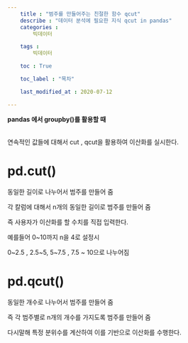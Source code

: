 ```yaml
---
    title : "범주를 만들어주는 친절한 함수 qcut"
    describe : "데이터 분석에 필요한 지식 qcut in pandas" 
    categories : 
        빅데이터   

    tags :
        빅데이터

    toc : True

    toc_label : "목차"        

    last_modified_at : 2020-07-12

---
```

**pandas 에서 groupby()를 활용할 때**

<br>
연속적인 값들에 대해서 cut , qcut을 활용하여 이산화를 실시한다.

# pd.cut()
동일한 길이로 나누어서 범주를 만들어 줌

각 칼럼에 대해서 n개의 동일한 길이로 범주를 만들어 줌

즉 사용자가 이산화를 할 수치를 직접 입력한다.

예를들어 0~10까지 n을 4로 설정시

0~2.5 , 2.5~5, 5~7.5 , 7.5 ~ 10으로 나누어짐


# pd.qcut()
동일한 개수로 나누어서 범주를 만들어 줌

즉 각 범주별로 n개의 개수를 가지도록 범주를 만들어 줌

다시말해 특정 분위수를 계산하여 이를 기반으로 이산화를 수행한다.